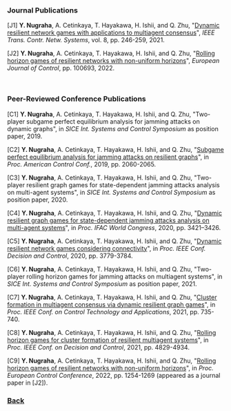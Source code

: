 
### Journal Publications

[J1] **Y. Nugraha**, A. Cetinkaya, T. Hayakawa, H. Ishii, and Q. Zhu, "[Dynamic resilient network games with applications to multiagent consensus](https://ieeexplore.ieee.org/abstract/document/9167396)", *IEEE Trans. Contr. Netw. Systems*, vol. 8, pp. 246-259, 2021.

[J2] **Y. Nugraha**, A. Cetinkaya, T. Hayakawa, H. Ishii, and Q. Zhu, "[Rolling horizon games of resilient networks with non-uniform horizons](https://www.sciencedirect.com/science/article/abs/pii/S0947358022000863)", *European Journal of Control*, pp. 100693, 2022. <br />

<pre>

</pre>

### Peer-Reviewed Conference Publications

[C1] **Y. Nugraha**, A. Cetinkaya, T. Hayakawa, H. Ishii, and Q. Zhu, "Two-player subgame perfect equilibrium analysis for jamming attacks on dynamic graphs", in *SICE Int. Systems and Control Symposium* as position paper, 2019.

[C2] **Y. Nugraha**, A. Cetinkaya, T. Hayakawa, H. Ishii, and Q. Zhu, "[Subgame perfect equilibrium analysis for jamming attacks on resilient graphs](https://ieeexplore.ieee.org/abstract/document/8814607)", in *Proc. American Control Conf.*, 2019, pp. 2060-2065.

[C3] **Y. Nugraha**, A. Cetinkaya, T. Hayakawa, H. Ishii, and Q. Zhu, "Two-player resilient graph games for state-dependent jamming attacks analysis on multi-agent systems", in *SICE Int. Systems and Control Symposium* as position paper, 2020.

[C4] **Y. Nugraha**, A. Cetinkaya, T. Hayakawa, H. Ishii, and Q. Zhu, "[Dynamic resilient graph games for state-dependent jamming attacks analysis on multi-agent systems](https://www.sciencedirect.com/science/article/pii/S240589632032262X)", in *Proc. IFAC World Congress*, 2020, pp. 3421–3426.

[C5] **Y. Nugraha**, A. Cetinkaya, T. Hayakawa, H. Ishii, and Q. Zhu, "[Dynamic resilient network games considering connectivity](https://ieeexplore.ieee.org/abstract/document/9304479)", in *Proc. IEEE Conf. Decision and Control*, 2020, pp. 3779-3784.

[C6] **Y. Nugraha**, A. Cetinkaya, T. Hayakawa, H. Ishii, and Q. Zhu, "Two-player rolling horizon games for jamming attacks on multiagent systems", in *SICE Int. Systems and Control Symposium* as position paper, 2021.

[C7] **Y. Nugraha**, A. Cetinkaya, T. Hayakawa, H. Ishii, and Q. Zhu, "[Cluster formation in multiagent consensus via dynamic resilient graph games](https://ieeexplore.ieee.org/abstract/document/9659182)", in *Proc. IEEE Conf. on Control Technology and Applications*, 2021, pp. 735-740.

[C8] **Y. Nugraha**, A. Cetinkaya, T. Hayakawa, H. Ishii, and Q. Zhu, "[Rolling horizon games for cluster formation of resilient multiagent systems](https://ieeexplore.ieee.org/abstract/document/9683409)", in *Proc. IEEE Conf. on Decision and Control*, 2021, pp. 4829-4934.

[C9] **Y. Nugraha**, A. Cetinkaya, T. Hayakawa, H. Ishii, and Q. Zhu, "[Rolling horizon games of resilient networks with non-uniform horizons](https://www.sciencedirect.com/science/article/abs/pii/S0947358022000863)", in *Proc. European Control Conference*, 2022, pp. 1254-1269 (appeared as a journal paper in [J2]).









### [Back](https://yurideka.github.io)
